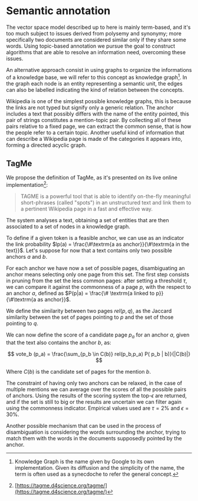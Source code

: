 # Semantic annotation
The vector space model described up to here is mainly term-based, and it's too much subject to issues derived from polysemy and synonymy;
more specifically two documents are considered similar only if they share some words.
Using topic-based annotation we pursue the goal to construct algorithms that are able to resolve an information need, overcoming these issues.

An alternative approach consist in using graphs to organize the informations of a knowledge base, we will refer to this concept as knowledge graph[^5].
In the graph each node is an entity representing a semantic unit, the edges can also be labelled indicating the kind of relation between the concepts.

Wikipedia is one of the simplest possible knowledge graphs, this is because the links are not typed but signify only a generic relation.
The anchor includes a text that possibly differs with the name of the entity pointed, this pair of strings constitutes a mention-topic pair.
By collecting all of these pairs relative to a fixed page, we can extract the common sense, that is how the people refer to a certain topic.
Another useful kind of information that can describe a Wikipedia page is made of the categories it appears into, forming a directed acyclic graph.

## TagMe
We propose the definition of TagMe, as it's presented on its live online implementation[^6]:

> TAGME is a powerful tool that is able to identify on-the-fly meaningful short-phrases (called "spots") in an unstructured text and link them to a pertinent Wikipedia page in a fast and effective way.

The system analyses a text, obtaining a set of entities that are then associated to a set of nodes in a knowledge graph.

To define if a given token is a feasible anchor, we can use as an indicator the link probability $lp(a) = \frac{\#\textrm{a as anchor}}{\#\textrm{a in the text}}$.
Let's suppose for now that a text contains only two possible anchors $a$ and $b$.

For each anchor we have now a set of possible pages, disambiguating an anchor means selecting only one page from this set.
The first step consists in pruning from the set the less common pages: after setting a threshold $\tau$, we can compare it against the commonness of a page $p$, with the respect to an anchor $a$, defined as $P(p|a) = \frac{\# \textrm{a linked to p}}{\#\textrm{a as anchor}}$.

We define the similarity between two pages $rel(p,q)$, as the Jaccard similarity between the set of pages pointing to $p$ and the set of those pointing to $q$.

We can now define the score of a candidate page $p_a$ for an anchor $a$, given that the text also contains the anchor $b$, as:

$$
vote_b (p_a) = \frac{\sum_{p_b \in C(b)} rel(p_b,p_a) P( p_b | b)}{|C(b)|}
$$

Where $C(b)$ is the candidate set of pages for the mention $b$.

The constraint of having only two anchors can be relaxed, in the case of multiple mentions we can average over the scores of all the possible pairs of anchors.
Using the results of the scoring system the top-$\epsilon$ are returned, and if the set is still to big or the results are uncertain we can filter again using the commonness indicator.
Empirical values used are $\tau = 2\%$ and $\epsilon=30\%$.

Another possible mechanism that can be used in the process of disambiguation is considering the words surrounding the anchor, trying to match them with the words in the documents supposedly pointed by the anchor.

[^5]: Knowledge Graph is the name given by Google to its own implementation. Given its diffusion and the simplicity of the name, the term is often used as a synecdoche to refer the general concept.
[^6]: [https://tagme.d4science.org/tagme/](https://tagme.d4science.org/tagme/)
